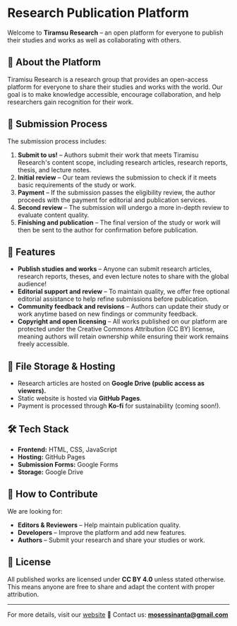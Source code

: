 # Research Publication Platform

Welcome to **Tiramsu Research** – an open platform for everyone to publish their studies and works as well as collaborating with others.

## 🌟 About the Platform
Tiramisu Research is a research group that provides an open-access platform for everyone to share their studies and works with the world. Our goal is to make knowledge accessible, encourage collaboration, and help researchers gain recognition for their work.

## 📜 Submission Process
The submission process includes:
1. **Submit to us!** – Authors submit their work that meets Tiramisu Research's content scope, including research articles, research reports, thesis, and lecture notes.
2. **Initial review** – Our team reviews the submission to check if it meets basic requirements of the study or work.
3. **Payment** – If the submission passes the eligibility review, the author proceeds with the payment for editorial and publication services.
4. **Second review** – The submission will undergo a more in-depth review to evaluate content quality.
5. **Finishing and publication** – The final version of the study or work will then be sent to the author for confirmation before publication.

## 🔹 Features
- **Publish studies and works** – Anyone can submit research articles, research reports, theses, and even lecture notes to share with the global audience!
- **Editorial support and review** – To maintain quality, we offer free optional editorial assistance to help refine submissions before publication.
- **Community feedback and revisions** – Authors can update their study or work anytime based on new findings or community feedback.
- **Copyright and open licensing** – All works published on our platform are protected under the Creative Commons Attribution (CC BY) license, meaning authors will retain ownership while ensuring their work remains freely accessible.

## 📂 File Storage & Hosting
- Research articles are hosted on **Google Drive (public access as viewers).**
- Static website is hosted via **GitHub Pages**.
- Payment is processed through **Ko-fi** for sustainability (coming soon!).

## 🛠️ Tech Stack
- **Frontend:** HTML, CSS, JavaScript
- **Hosting:** GitHub Pages
- **Submission Forms:** Google Forms
- **Storage:** Google Drive

## 🚀 How to Contribute
We are looking for:
- **Editors & Reviewers** – Help maintain publication quality.
- **Developers** – Improve the platform and add new features.
- **Authors** – Submit your research and share your studies or work.

## 📜 License
All published works are licensed under **CC BY 4.0** unless stated otherwise. This means anyone are free to share and adapt the content with proper attribution.

---

For more details, visit our [website](https://tiramisu-research.github.io)
📧 Contact us: **mosessinanta@gmail.com**